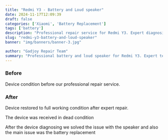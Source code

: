 ```yaml
---
title: "Redmi Y3 - Battery and Loud speaker"
date: 2024-11-17T12:09:39
draft: false
categories: ['Xiaomi', 'Battery Replacement']
tags: ['battery']
description: "Professional repair service for Redmi Y3. Expert diagnosis and quality repairs in Bangalore."
slug: "redmi-y3-battery-and-loud-speaker"
banner: "img/banners/banner-3.jpg"

author: "Gadjoy Repair Team"
summary: "Professional battery and loud speaker for Redmi Y3. Expert technicians, quality parts, warranty included."
---
```


### Before

Device condition before our professional repair service.

### After

Device restored to full working condition after expert repair.

The device was received in dead condition

After the device diagnosing we solved the issue with the speaker and also the main issue was the battery replacement